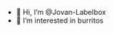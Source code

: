 - 👋 Hi, I’m @Jovan-Labelbox
- 👀 I’m interested in burritos

<!---
Jovan-Labelbox/Jovan-Labelbox is a ✨ special ✨ repository because its `README.md` (this file) appears on your GitHub profile.
You can click the Preview link to take a look at your changes.
--->
